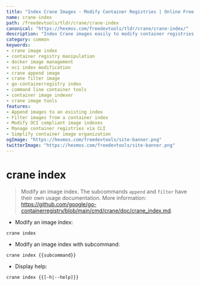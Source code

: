 ```yaml
---
title: "Index Crane Images - Modify Container Registries | Online Free DevTools by Hexmos"
name: crane-index
path: /freedevtools/tldr/crane/crane-index
canonical: "https://hexmos.com/freedevtools/tldr/crane/crane-index/"
description: "Index Crane images easily to modify container registries with crane-index. Append or filter images within your index for improved efficiency. Free online tool, no registration required."
category: common
keywords:
- crane image index
- container registry manipulation
- docker image management
- oci index modification
- crane append image
- crane filter image
- go-containerregistry index
- command line container tools
- container image indexer
- crane image tools
features:
- Append images to an existing index
- Filter images from a container index
- Modify OCI compliant image indexes
- Manage container registries via CLI
- Simplify container image organization
ogImage: "https://hexmos.com/freedevtools/site-banner.png"
twitterImage: "https://hexmos.com/freedevtools/site-banner.png"
---
```


# crane index

> Modify an image index.
> The subcommands `append` and `filter` have their own usage documentation.
> More information: <https://github.com/google/go-containerregistry/blob/main/cmd/crane/doc/crane_index.md>.

- Modify an image index:

`crane index`

- Modify an image index with subcommand:

`crane index {{subcommand}}`

- Display help:

`crane index {{[-h|--help]}}`

